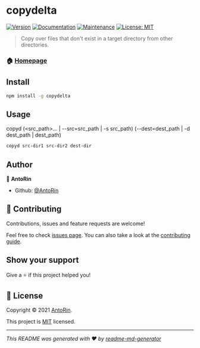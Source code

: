# copydelta

[![Version](https://img.shields.io/npm/v/copydelta.svg)](https://www.npmjs.com/package/copydelta)
[![Documentation](https://img.shields.io/badge/documentation-yes-brightgreen.svg)](https://github.com/AntoRin/copydelta#readme)
[![Maintenance](https://img.shields.io/badge/Maintained%3F-yes-green.svg)](https://github.com/AntoRin/copydelta/graphs/commit-activity)
[![License: MIT](https://img.shields.io/github/license/AntoRin/copydelta)](https://github.com/AntoRin/copydelta/blob/master/LICENSE)

> Copy over files that don't exist in a target directory from other directories.

### 🏠 [Homepage](https://github.com/AntoRin/copydelta#readme)

## Install

```sh
npm install -g copydelta
```

## Usage

copyd (<src_path>... | --src=src_path | -s src_path) (--dest=dest_path | -d dest_path | dest_path)

```sh
copyd src-dir1 src-dir2 dest-dir
```

## Author

👤 **AntoRin**

-  Github: [@AntoRin](https://github.com/AntoRin)

## 🤝 Contributing

Contributions, issues and feature requests are welcome!

Feel free to check [issues page](https://github.com/AntoRin/copydelta/issues). You can also take a look at the [contributing guide](https://github.com/AntoRin/copydelta/blob/master/CONTRIBUTING.md).

## Show your support

Give a ⭐️ if this project helped you!

## 📝 License

Copyright © 2021 [AntoRin](https://github.com/AntoRin).

This project is [MIT](https://github.com/AntoRin/copydelta/blob/master/LICENSE) licensed.

---

_This README was generated with ❤️ by [readme-md-generator](https://github.com/kefranabg/readme-md-generator)_
